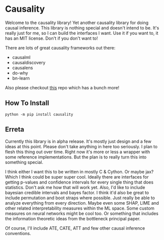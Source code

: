 # Causality

Welcome to the causality library!  Yet another causality library for doing causal inference.  This library is nothing special and doesn't intend to be.  It's really just for me, so I can build the interfaces I want.  Use it if you want to, it has an MIT license.  Don't if you don't want to!

There are lots of great causality frameworks out there:
* causalml
* causaldiscovery
* causalens
* do-why
* bn-learn 

Also please checkout [this](https://github.com/matteocourthoud/awesome-causal-inference/blob/main/src/libraries.md) repo which has a bunch more!

## How To Install

`python -m pip install causality`

## Erreta

Currently this library is in alpha release.  It's mostly just design and a few ideas at this point.  Please don't take anything in here too seriously.  I plan to flesh this thing out over time.  Right now it's more or less a wrapper with some reference implementations.  But the plan is to really turn this into something special.

I think either I want this to be written in mostly C & Cython.  Or maybe jax?  Which I think could be super super cool.  Ideally there are interfaces for getting p-values and confidence intervals for every single thing that does statistics.  Don't ask me how that will work yet.  Also, I'd like to include bayesian credible intervals and bayes factor.  I think it'd also be great to include permutation and boot straps where possible.  Just really be able to analyze everything from every direction.  Maybe even some SHAP, LIME and other related interpretability measures within the ML space.  Some custom measures on neural networks might be cool too.  Or something that includes the information theoretic ideas from the bottleneck principal paper.

Of course, I'll include ATE, CATE, ATT and few other causal inference conventions.  